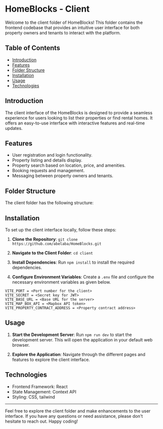 # HomeBlocks - Client

Welcome to the client folder of HomeBlocks! This folder contains the frontend codebase that provides an intuitive user interface for both property owners and tenants to interact with the platform.

## Table of Contents

- [Introduction](#introduction)
- [Features](#features)
- [Folder Structure](#folder-structure)
- [Installation](#installation)
- [Usage](#usage)
- [Technologies](#technologies)

## Introduction

The client interface of the HomeBlocks is designed to provide a seamless experience for users looking to list their properties or find rental homes. It offers an easy-to-use interface with interactive features and real-time updates.

## Features

- User registration and login functionality.
- Property listing and details display.
- Property search based on location, price, and amenities.
- Booking requests and management.
- Messaging between property owners and tenants.

## Folder Structure

The client folder has the following structure:


## Installation

To set up the client interface locally, follow these steps:

1. **Clone the Repository**: `git clone https://github.com/abelaba/HomeBlocks.git`

2. **Navigate to the Client Folder**: `cd client`

3. **Install Dependencies**: Run `npm install` to install the required dependencies.

4. **Configure Environment Variables**: Create a `.env` file and configure the necessary environment variables as given below.

```
VITE_PORT = <Port number for the client>
VITE_SECRET = <Secret key for JWT>
VITE_BASE_URL = <Base URL for the server>
VITE_MAP_BOX_API = <Mapbox API token>
VITE_PROPERTY_CONTRACT_ADDRESS = <Property contract address>
```

## Usage

1. **Start the Development Server**: Run `npm run dev` to start the development server. This will open the application in your default web browser.

2. **Explore the Application**: Navigate through the different pages and features to explore the client interface.

## Technologies

- Frontend Framework: React
- State Management: Context API
- Styling: CSS, tailwind


---

Feel free to explore the client folder and make enhancements to the user interface. If you have any questions or need assistance, please don't hesitate to reach out. Happy coding!
